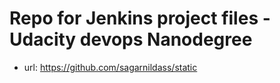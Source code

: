 # Repo for Jenkins project files - Udacity devops Nanodegree

- url: https://github.com/sagarnildass/static
